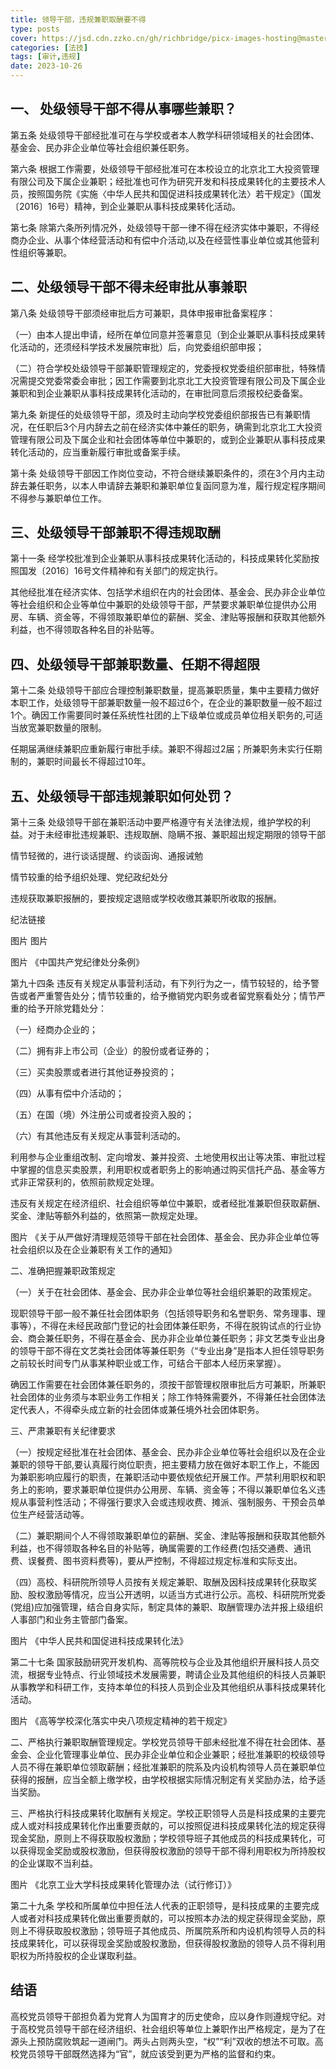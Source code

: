 ```yaml
---
title: 领导干部，违规兼职取酬要不得
type: posts
cover: https://jsd.cdn.zzko.cn/gh/richbridge/picx-images-hosting@master/thumbnail/法技.jpg
categories: [法技]
tags: [审计,违规]
date: 2023-10-26
---
```

## 一、 处级领导干部不得从事哪些兼职？

第五条 处级领导干部经批准可在与学校或者本人教学科研领域相关的社会团体、基金会、民办非企业单位等社会组织兼任职务。

第六条 根据工作需要，处级领导干部经批准可在本校设立的北京北工大投资管理有限公司及下属企业兼职；经批准也可作为研究开发和科技成果转化的主要技术人员，按照国务院《实施〈中华人民共和国促进科技成果转化法〉若干规定》（国发〔2016〕16号）精神，到企业兼职从事科技成果转化活动。

第七条 除第六条所列情况外，处级领导干部一律不得在经济实体中兼职，不得经商办企业、从事个体经营活动和有偿中介活动,以及在经营性事业单位或其他营利性组织等兼职。

## 二、处级领导干部不得未经审批从事兼职

第八条 处级领导干部须经审批后方可兼职，具体申报审批备案程序：

（一）由本人提出申请，经所在单位同意并签署意见（到企业兼职从事科技成果转化活动的，还须经科学技术发展院审批）后，向党委组织部申报；

（二）符合学校处级领导干部兼职管理规定的，党委授权党委组织部审批，特殊情况需提交党委常委会审批；因工作需要到北京北工大投资管理有限公司及下属企业兼职和到企业兼职从事科技成果转化活动的，在审批同意后须报校纪委备案。

第九条 新提任的处级领导干部，须及时主动向学校党委组织部报告已有兼职情况，在任职后3个月内辞去之前在经济实体中兼任的职务，确需到北京北工大投资管理有限公司及下属企业和社会团体等单位中兼职的，或到企业兼职从事科技成果转化活动的，应当重新履行审批或备案手续。

第十条 处级领导干部因工作岗位变动，不符合继续兼职条件的，须在3个月内主动辞去兼任职务，以本人申请辞去兼职和兼职单位复函同意为准，履行规定程序期间不得参与兼职单位工作。

## 三、处级领导干部兼职不得违规取酬

第十一条 经学校批准到企业兼职从事科技成果转化活动的，科技成果转化奖励按照国发〔2016〕16号文件精神和有关部门的规定执行。

其他经批准在经济实体、包括学术组织在内的社会团体、基金会、民办非企业单位等社会组织和企业等单位中兼职的处级领导干部，严禁要求兼职单位提供办公用房、车辆、资金等，不得领取兼职单位的薪酬、奖金、津贴等报酬和获取其他额外利益，也不得领取各种名目的补贴等。

## 四、处级领导干部兼职数量、任期不得超限

第十二条 处级领导干部应合理控制兼职数量，提高兼职质量，集中主要精力做好本职工作，处级领导干部兼职数量一般不超过6个，在企业的兼职数量一般不超过1个。确因工作需要同时兼任系统性社团的上下级单位或成员单位相关职务的,可适当放宽兼职数量的限制。

任期届满继续兼职应重新履行审批手续。兼职不得超过2届；所兼职务未实行任期制的，兼职时间最长不得超过10年。

## 五、处级领导干部违规兼职如何处罚？

第十三条 处级领导干部在兼职活动中要严格遵守有关法律法规，维护学校的利益。对于未经审批违规兼职、违规取酬、隐瞒不报、兼职超出规定期限的领导干部

情节轻微的，进行谈话提醒、约谈函询、通报诫勉

情节较重的给予组织处理、党纪政纪处分

违规获取兼职报酬的，要按规定退赔或学校收缴其兼职所收取的报酬。















纪法链接

图片
图片


图片
《中国共产党纪律处分条例》

第九十四条 违反有关规定从事营利活动，有下列行为之一，情节较轻的，给予警告或者严重警告处分；情节较重的，给予撤销党内职务或者留党察看处分；情节严重的给予开除党籍处分：

（一）经商办企业的；

（二）拥有非上市公司（企业）的股份或者证券的；

（三）买卖股票或者进行其他证券投资的；

（四）从事有偿中介活动的；

（五）在国（境）外注册公司或者投资入股的；

（六）有其他违反有关规定从事营利活动的。

利用参与企业重组改制、定向增发、兼并投资、土地使用权出让等决策、审批过程中掌握的信息买卖股票，利用职权或者职务上的影响通过购买信托产品、基金等方式非正常获利的，依照前款规定处理。

违反有关规定在经济组织、社会组织等单位中兼职，或者经批准兼职但获取薪酬、奖金、津贴等额外利益的，依照第一款规定处理。

图片
《关于从严做好清理规范领导干部在社会团体、基金会、民办非企业单位等社会组织以及在企业兼职有关工作的通知》

 二、准确把握兼职政策规定

（一）关于在社会团体、基金会、民办非企业单位等社会组织兼职的政策规定。

现职领导干部一般不兼任社会团体职务（包括领导职务和名誉职务、常务理事、理事等），不得在未经民政部门登记的社会团体兼任职务，不得在脱钩试点的行业协会、商会兼任职务，不得在基金会、民办非企业单位兼任职务；非文艺类专业出身的领导干部不得在文艺类社会团体等兼任职务（“专业出身”是指本人担任领导职务之前较长时间专门从事某种职业或工作，可结合干部本人经历来掌握）。

确因工作需要在社会团体兼任职务的，须按干部管理权限审批后方可兼职，所兼职社会团体的业务须与本职业务工作相关；除工作特殊需要外，不得兼任社会团体法定代表人，不得牵头成立新的社会团体或兼任境外社会团体职务。

三、严肃兼职有关纪律要求

（一）按规定经批准在社会团体、基金会、民办非企业单位等社会组织以及在企业兼职的领导干部,要认真履行岗位职责，把主要精力放在做好本职工作上，不能因为兼职影响应履行的职责，在兼职活动中要依规依纪开展工作。严禁利用职权和职务上的影响，要求兼职单位提供办公用房、车辆、资金等；不得以兼职单位名义违规从事营利性活动；不得强行要求入会或违规收费、摊派、强制服务、干预会员单位生产经营活动等。

（二）兼职期间个人不得领取兼职单位的薪酬、奖金、津贴等报酬和获取其他额外利益，也不得领取各种名目的补贴等，确属需要的工作经费(包括交通费、通讯费、误餐费、图书资料费等)，要从严控制，不得超过规定标准和实际支出。

（四）高校、科研院所领导人员按有关规定兼职、取酬及因科技成果转化获取奖励、股权激励等情况，应当公开透明，以适当方式进行公示。高校、科研院所党委(党组)应加强管理，结合自身实际，制定具体的兼职、取酬管理办法并报上级组织人事部门和业务主管部门备案。

图片
《中华人民共和国促进科技成果转化法》

第二十七条 国家鼓励研究开发机构、高等院校与企业及其他组织开展科技人员交流，根据专业特点、行业领域技术发展需要，聘请企业及其他组织的科技人员兼职从事教学和科研工作，支持本单位的科技人员到企业及其他组织从事科技成果转化活动。

图片
《高等学校深化落实中央八项规定精神的若干规定》

二、严格执行兼职取酬管理规定。学校党员领导干部未经批准不得在社会团体、基金会、企业化管理事业单位、民办非企业单位和企业兼职；经批准兼职的校级领导人员不得在兼职单位领取薪酬；经批准兼职的院系及内设机构领导人员在兼职单位获得的报酬，应当全额上缴学校，由学校根据实际情况制定有关奖励办法，给予适当奖励。

三、严格执行科技成果转化取酬有关规定。学校正职领导人员是科技成果的主要完成人或对科技成果转化作出重要贡献的，可以按照促进科技成果转化法的规定获得现金奖励，原则上不得获取股权激励；学校领导班子其他成员的科技成果转化，可以获得现金奖励或股权激励，但获得股权激励的领导干部不得利用职权为所持股权的企业谋取不当利益。

图片
《北京工业大学科技成果转化管理办法（试行修订）》

第二十九条 学校和所属单位中担任法人代表的正职领导，是科技成果的主要完成人或者对科技成果转化做出重要贡献的，可以按照本办法的规定获得现金奖励，原则上不得获取股权激励；领导班子其他成员、所属院系所和内设机构领导人员的科技成果转化，可以获得现金奖励或股权激励，但获得股权激励的领导人员不得利用职权为所持股权的企业谋取利益。



## 结语

高校党员领导干部担负着为党育人为国育才的历史使命，应以身作则遵规守纪。对于高校党员领导干部在经济组织、社会组织等单位上兼职作出严格规定，是为了在源头上预防腐败筑起一道闸门。两头占则两头空，“权”“利”双收的想法不可取。高校党员领导干部既然选择为“官”，就应该受到更为严格的监督和约束。
